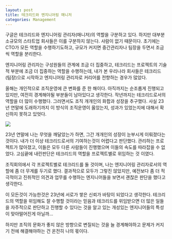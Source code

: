 ```yaml
---
layout: post
title: 테크리드와 엔지니어링 매니저
categories: Management
---
```


구글은 테크리드와 엔지니어링 관리자(매니저)의 역할을 구분하고 있다. 하지만 대부분 소규모의 스타트업 회사들은 이를 구분하지 않는다. 사람이 없기 때문이다. 초기에는 CTO가 모든 역할을 수행하기도하고, 규모가 커지면 중간관리자나 팀장을 두면서 조금씩 역할을 분리한다.

엔지니어링 관리자는 구성원들의 관계에 조금 더 집중하고, 테크리드는 프로젝트의 기술적 부분에 조금 더 집중하는 역할을 수행하는데, 내가 본 우리나라 회사들은 테크리드 (팀장)으로 시작하고 엔지니어링 관리자로 커리어를 전향하는 경우가 많았다.

올해는 개인적으로 조직운영에 큰 변화를 준 한 해이다. 아직까지는 순조롭게 진행되고 있지만, 여전히 경계해야될 부분들이 남아있다고 생각한다. 작년까지는 테크리드로서의 역할을 더 많이 수행했다. 그러면서도 조직 개개인의 화합과 성장을 추구했다. 사실 23년 연말에 도래하기까지 이 방식의 조직운영이 옳았는지, 성과가 있었는지에 대해서 확신하지 못하고 있엇다.

![](/my_thoughts/images/posts/harmonize.png)

23년 연말에 나는 무엇을 깨달았는가 하면, 그간 개개인의 성장이 눈부시게 이뤄졌다는 것이다. 내가 더 이상 테크리드로서의 기여하는것이 어렵다고 판단했다. 관리하는 프로젝트가 많아졌고, 이들은 모두 다른 사람들이 진행했으며 이들의 속도를 따라잡을 수 없었다. 고심끝에 내린판단은 테크리드의 역할을 프로젝트별로 위임하는 것 이였다.

조직회의에서 각 프로젝트별로 테크리드를 둘 것이며, 나는 엔지니어링 관리자로서의 역할에 좀 더 무게를 두기로 했다. 결과적으로 모두가 그렇진 않았지만, 예전보다 좀 더 적극적이고 진취적인 의견과 업무를 수행하는 엔지니어들을 보면서 괜찮은 판단을 했다고 생각한다.

이 모든것이 가능한것은 23년에 서로가 쌓은 신뢰가 바탕이 되었다고 생각한다. 테크리드의 역할을 위임해도 잘 수행할 것이라는 믿음과 테크리드를 위임받으면 더 많은 일들을 자주적으로 판단하고 진행할 수 있다는 것을 알고 있는 개성있는 엔지니어들의 특성이 맞아떨어진게 아닐까...

하지만 조직의 문화가 좋지 않은 방향으로 변질되는 것을 늘 경계해야하고 문제가 커지기 전에 해결해야하는 건 온전히 나의 몫이다.
